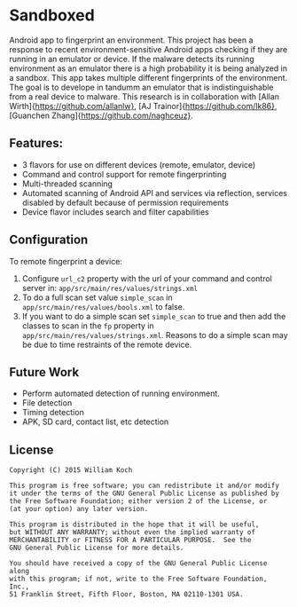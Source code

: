 # Sandboxed

Android app to fingerprint an environment. 
This project has been a response to recent environment-sensitive Android apps checking if they are running in an emulator or device. 
If the malware detects its running environment as an emulator there is a high probability it is being analyzed in a sandbox. 
This app takes multiple different fingerprints of the environment. 
The goal is to develope in tandumm an emulator that is indistinguishable from a real device to malware.
This research is in collaboration with [Allan Wirth]{https://github.com/allanlw}, [AJ Trainor]{https://github.com/lk86}, [Guanchen Zhang]{https://github.com/naghceuz}.

Features:
--------
* 3 flavors for use on different devices (remote, emulator, device)
* Command and control support for remote fingerprinting
* Multi-threaded scanning
* Automated scanning of Android API and services via reflection, services disabled by default because of permission requirements
* Device flavor includes search and filter capabilities



Configuration
-------------
To remote fingerprint a device:

1. Configure `url_c2` property with the url of your command and control server in:
`app/src/main/res/values/strings.xml`
2. To do a full scan set value `simple_scan` in `app/src/main/res/values/bools.xml` to false.
3. If you want to do a simple scan set `simple_scan` to true and then add the classes to scan in the `fp` property in
`app/src/main/res/values/strings.xml`. Reasons to do a simple scan may be due to time restraints of the remote device.

Future Work
-----------
* Perform automated detection of running environment.
* File detection
* Timing detection
* APK, SD card, contact list, etc detection


License
-------

    Copyright (C) 2015 William Koch

    This program is free software; you can redistribute it and/or modify
    it under the terms of the GNU General Public License as published by
    the Free Software Foundation; either version 2 of the License, or
    (at your option) any later version.

    This program is distributed in the hope that it will be useful,
    but WITHOUT ANY WARRANTY; without even the implied warranty of
    MERCHANTABILITY or FITNESS FOR A PARTICULAR PURPOSE.  See the
    GNU General Public License for more details.

    You should have received a copy of the GNU General Public License along
    with this program; if not, write to the Free Software Foundation, Inc.,
    51 Franklin Street, Fifth Floor, Boston, MA 02110-1301 USA.